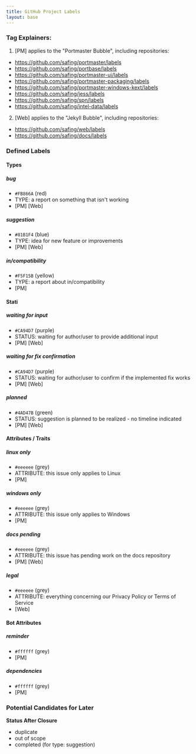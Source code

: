 ```yaml
---
title: GitHub Project Labels
layout: base
---
```


### Tag Explainers:

1. [PM] applies to the "Portmaster Bubble", including repositories:
  - <https://github.com/safing/portmaster/labels>
  - <https://github.com/safing/portbase/labels>
  - <https://github.com/safing/portmaster-ui/labels>
  - <https://github.com/safing/portmaster-packaging/labels>
  - <https://github.com/safing/portmaster-windows-kext/labels>
  - <https://github.com/safing/jess/labels>
  - <https://github.com/safing/spn/labels>
  - <https://github.com/safing/intel-data/labels>

2. [Web] applies to the "Jekyll Bubble", including repositories:
  - <https://github.com/safing/web/labels>
  - <https://github.com/safing/docs/labels>

### Defined Labels

#### Types

##### bug              
- `#FB866A` (red)
- TYPE: a report on something that isn't working
- [PM] [Web]

##### suggestion
- `#81B1F4` (blue)
- TYPE: idea for new feature or improvements
- [PM] [Web]

##### in/compatibility
- `#F5F15B` (yellow)
- TYPE: a report about in/compatibility
- [PM]

#### Stati

##### waiting for input
- `#CA94D7` (purple)
- STATUS: waiting for author/user to provide additional input
- [PM] [Web]

##### waiting for fix confirmation
- `#CA94D7` (purple)
- STATUS: waiting for author/user to confirm if the implemented fix works
- [PM] [Web]

##### planned
- `#4AD47B` (green)
- STATUS: suggestion is planned to be realized - no timeline indicated
- [PM] [Web]


#### Attributes / Traits

##### linux only
- `#eeeeee` (grey)
- ATTRIBUTE: this issue only applies to Linux
- [PM]

##### windows only
- `#eeeeee` (grey)
- ATTRIBUTE: this issue only applies to Windows
- [PM]

##### docs pending
- `#eeeeee` (grey)
- ATTRIBUTE: this issue has pending work on the docs repository
- [PM] [Web]

##### legal
- `#eeeeee` (grey)
- ATTRIBUTE: everything concerning our Privacy Policy or Terms of Service
- [Web]

#### Bot Attributes

##### reminder
- `#ffffff` (grey)
- [PM]

##### dependencies
- `#ffffff` (grey)
- [PM]


### Potential Candidates for Later

**Status After Closure**

- duplicate
- out of scope
- completed (for type: suggestion)

